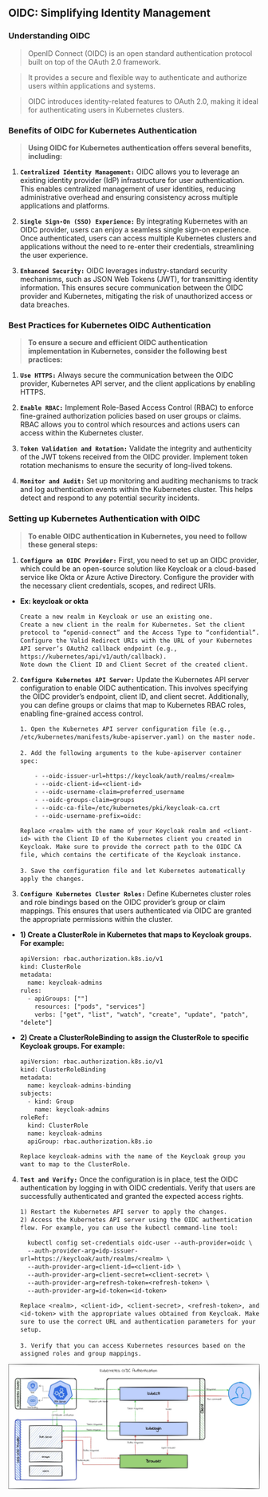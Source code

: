 ## OIDC: Simplifying Identity Management

### Understanding OIDC

> OpenID Connect (OIDC) is an open standard authentication protocol built on top of the OAuth 2.0 framework. 

> It provides a secure and flexible way to authenticate and authorize users within applications and systems. 

>OIDC introduces identity-related features to OAuth 2.0, making it ideal for authenticating users in Kubernetes clusters.

### Benefits of OIDC for Kubernetes Authentication

> **Using OIDC for Kubernetes authentication offers several benefits, including:**

1) **`Centralized Identity Management:`** OIDC allows you to leverage an existing identity provider (IdP) infrastructure for user authentication. This enables centralized management of user identities, reducing administrative overhead and ensuring consistency across multiple applications and platforms.

2) **`Single Sign-On (SSO) Experience:`** By integrating Kubernetes with an OIDC provider, users can enjoy a seamless single sign-on experience. Once authenticated, users can access multiple Kubernetes clusters and applications without the need to re-enter their credentials, streamlining the user experience.

3) **`Enhanced Security:`** OIDC leverages industry-standard security mechanisms, such as JSON Web Tokens (JWT), for transmitting identity information. This ensures secure communication between the OIDC provider and Kubernetes, mitigating the risk of unauthorized access or data breaches.

### Best Practices for Kubernetes OIDC Authentication

> **To ensure a secure and efficient OIDC authentication implementation in Kubernetes, consider the following best practices:**

1) **`Use HTTPS:`** Always secure the communication between the OIDC provider, Kubernetes API server, and the client applications by enabling HTTPS.

2) **`Enable RBAC:`** Implement Role-Based Access Control (RBAC) to enforce fine-grained authorization policies based on user groups or claims. RBAC allows you to control which resources and actions users can access within the Kubernetes cluster.

3) **`Token Validation and Rotation:`** Validate the integrity and authenticity of the JWT tokens received from the OIDC provider. Implement token rotation mechanisms to ensure the security of long-lived tokens.

4) **`Monitor and Audit:`** Set up monitoring and auditing mechanisms to track and log authentication events within the Kubernetes cluster. This helps detect and respond to any potential security incidents.

### Setting up Kubernetes Authentication with OIDC

> **To enable OIDC authentication in Kubernetes, you need to follow these general steps:**

1) **`Configure an OIDC Provider:`** First, you need to set up an OIDC provider, which could be an open-source solution like Keycloak or a cloud-based service like Okta or Azure Active Directory. Configure the provider with the necessary client credentials, scopes, and redirect URIs.
  * **Ex: keycloak or okta**
    ```
    Create a new realm in Keycloak or use an existing one.
    Create a new client in the realm for Kubernetes. Set the client protocol to “openid-connect” and the Access Type to “confidential”.
    Configure the Valid Redirect URIs with the URL of your Kubernetes API server’s OAuth2 callback endpoint (e.g., https://kubernetes/api/v1/auth/callback).
    Note down the Client ID and Client Secret of the created client.
    ```  

2) **`Configure Kubernetes API Server:`** Update the Kubernetes API server configuration to enable OIDC authentication. This involves specifying the OIDC provider’s endpoint, client ID, and client secret. Additionally, you can define groups or claims that map to Kubernetes RBAC roles, enabling fine-grained access control.

    ```
    1. Open the Kubernetes API server configuration file (e.g., /etc/kubernetes/manifests/kube-apiserver.yaml) on the master node.

    2. Add the following arguments to the kube-apiserver container spec:
    ```
    ```
        - --oidc-issuer-url=https://keycloak/auth/realms/<realm>
        - --oidc-client-id=<client-id>
        - --oidc-username-claim=preferred_username
        - --oidc-groups-claim=groups
        - --oidc-ca-file=/etc/kubernetes/pki/keycloak-ca.crt
        - --oidc-username-prefix=oidc:
    ```
    ```
    Replace <realm> with the name of your Keycloak realm and <client-id> with the Client ID of the Kubernetes client you created in Keycloak. Make sure to provide the correct path to the OIDC CA file, which contains the certificate of the Keycloak instance.

    3. Save the configuration file and let Kubernetes automatically apply the changes.
    ```
3) **`Configure Kubernetes Cluster Roles:`** Define Kubernetes cluster roles and role bindings based on the OIDC provider’s group or claim mappings. This ensures that users authenticated via OIDC are granted the appropriate permissions within the cluster.

  * **1) Create a ClusterRole in Kubernetes that maps to Keycloak groups. For example:**
    ```
    apiVersion: rbac.authorization.k8s.io/v1
    kind: ClusterRole
    metadata:
      name: keycloak-admins
    rules:
      - apiGroups: [""]
        resources: ["pods", "services"]
        verbs: ["get", "list", "watch", "create", "update", "patch", "delete"]
    ```
  * **2) Create a ClusterRoleBinding to assign the ClusterRole to specific Keycloak groups. For example:**
    ```
    apiVersion: rbac.authorization.k8s.io/v1
    kind: ClusterRoleBinding
    metadata:
      name: keycloak-admins-binding
    subjects:
      - kind: Group
        name: keycloak-admins
    roleRef:
      kind: ClusterRole
      name: keycloak-admins
      apiGroup: rbac.authorization.k8s.io
    ```
    ```
    Replace keycloak-admins with the name of the Keycloak group you want to map to the ClusterRole.
    ```

4) **`Test and Verify:`** Once the configuration is in place, test the OIDC authentication by logging in with OIDC credentials. Verify that users are successfully authenticated and granted the expected access rights.

   ```
   1) Restart the Kubernetes API server to apply the changes.
   2) Access the Kubernetes API server using the OIDC authentication flow. For example, you can use the kubectl command-line tool:
   ```
   ```
     kubectl config set-credentials oidc-user --auth-provider=oidc \
     --auth-provider-arg=idp-issuer-url=https://keycloak/auth/realms/<realm> \
     --auth-provider-arg=client-id=<client-id> \
     --auth-provider-arg=client-secret=<client-secret> \
     --auth-provider-arg=refresh-token=<refresh-token> \
     --auth-provider-arg=id-token=<id-token>
   ```
   ```
   Replace <realm>, <client-id>, <client-secret>, <refresh-token>, and <id-token> with the appropriate values obtained from Keycloak. Make sure to use the correct URL and authentication parameters for your setup.

   3. Verify that you can access Kubernetes resources based on the assigned roles and group mappings.
   ```
![kube-oidc](https://github.com/lerndevops/kubernetes-security/blob/main/img/kube-oidc.webp)